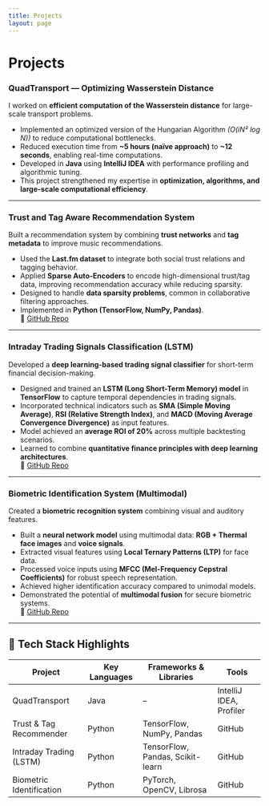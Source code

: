 ```yaml
---
title: Projects
layout: page
---
```


# Projects  

### QuadTransport — Optimizing Wasserstein Distance  
I worked on **efficient computation of the Wasserstein distance** for large-scale transport problems.  
- Implemented an optimized version of the Hungarian Algorithm *(O(iN² log N))* to reduce computational bottlenecks.  
- Reduced execution time from **~5 hours (naïve approach)** to **~12 seconds**, enabling real-time computations.  
- Developed in **Java** using **IntelliJ IDEA** with performance profiling and algorithmic tuning.  
- This project strengthened my expertise in **optimization, algorithms, and large-scale computational efficiency**.  

---

### Trust and Tag Aware Recommendation System  
Built a recommendation system by combining **trust networks** and **tag metadata** to improve music recommendations.  
- Used the **Last.fm dataset** to integrate both social trust relations and tagging behavior.  
- Applied **Sparse Auto-Encoders** to encode high-dimensional trust/tag data, improving recommendation accuracy while reducing sparsity.  
- Designed to handle **data sparsity problems**, common in collaborative filtering approaches.  
- Implemented in **Python (TensorFlow, NumPy, Pandas)**.  
🔗 [GitHub Repo](https://github.com/maitri01/Trust-and-Tag-aware-Recommendation-Systems)  

---

### Intraday Trading Signals Classification (LSTM)  
Developed a **deep learning-based trading signal classifier** for short-term financial decision-making.  
- Designed and trained an **LSTM (Long Short-Term Memory) model** in **TensorFlow** to capture temporal dependencies in trading signals.  
- Incorporated technical indicators such as **SMA (Simple Moving Average)**, **RSI (Relative Strength Index)**, and **MACD (Moving Average Convergence Divergence)** as input features.  
- Model achieved an **average ROI of 20%** across multiple backtesting scenarios.  
- Learned to combine **quantitative finance principles with deep learning architectures**.  
🔗 [GitHub Repo](https://github.com/maitri01/Intraday-Trading-Signals-using-a-Classification-LSTM-Model)  

---

### Biometric Identification System (Multimodal)  
Created a **biometric recognition system** combining visual and auditory features.  
- Built a **neural network model** using multimodal data: **RGB + Thermal face images** and **voice signals**.  
- Extracted visual features using **Local Ternary Patterns (LTP)** for face data.  
- Processed voice inputs using **MFCC (Mel-Frequency Cepstral Coefficients)** for robust speech representation.  
- Achieved higher identification accuracy compared to unimodal models.  
- Demonstrated the potential of **multimodal fusion** for secure biometric systems.  
🔗 [GitHub Repo](https://github.com/maitri01/BiometricsFeatureFusion)  

---

## 🔧 Tech Stack Highlights  

| Project | Key Languages | Frameworks & Libraries | Tools |
|---------|---------------|-------------------------|-------|
| QuadTransport | Java | – | IntelliJ IDEA, Profiler |
| Trust & Tag Recommender | Python | TensorFlow, NumPy, Pandas | GitHub |
| Intraday Trading (LSTM) | Python | TensorFlow, Pandas, Scikit-learn | GitHub |
| Biometric Identification | Python | PyTorch, OpenCV, Librosa | GitHub |
